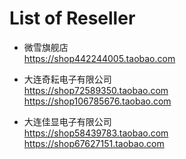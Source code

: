 # List of Reseller

- 微雪旗舰店
  <br><https://shop442244005.taobao.com>

- 大连奇耘电子有限公司
  <br><https://shop72589350.taobao.com>
  <br><https://shop106785676.taobao.com>

- 大连佳显电子有限公司
  <br><https://shop58439783.taobao.com>
  <br><https://shop67627151.taobao.com>
